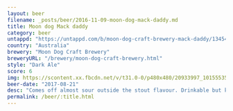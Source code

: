 ```yaml
---
layout: beer
filename: _posts/beer/2016-11-09-moon-dog-mack-daddy.md
title: Moon dog Mack daddy
category: beer
untappd: "https://untappd.com/b/moon-dog-craft-brewery-mack-daddy/1345436"
country: "Australia"
brewery: "Moon Dog Craft Brewery"
breweryURL: "/brewery/moon-dog-craft-brewery.html"
style: "Dark Ale"
score: 6
img: https://scontent.xx.fbcdn.net/v/t31.0-0/p480x480/20933997_10155535941158745_7335535618398563116_o.jpg?_nc_cat=104&_nc_ohc=6Wks_wqhesAAQk6AD5AVry5RhUkxqH_JfvL_tSUgO6Po9cA3uatX8SDZQ&_nc_ht=scontent.xx&oh=47ffc17d6c9220794a9780ca47e91e97&oe=5E8AD6B3
beer-date: "2017-08-21"
desc: "Comes off almost sour outside the stout flavour. Drinkable but kind of thin, only bought it for the name"
permalink: /beer/:title.html
---
```

